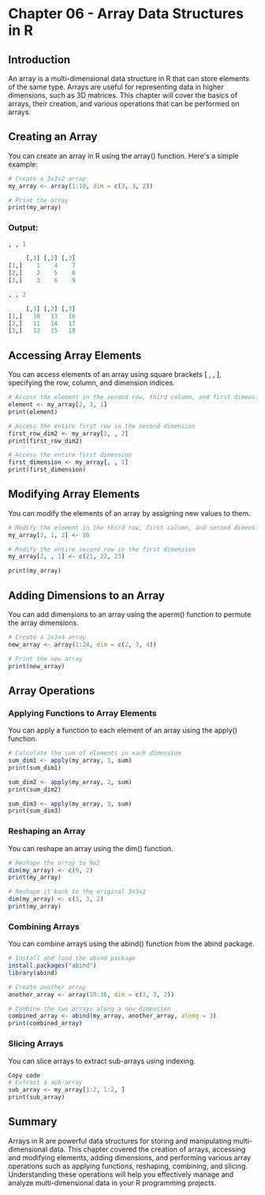 # Chapter 06 - Array Data Structures in R
## Introduction
An array is a multi-dimensional data structure in R that can store elements of the same type. Arrays are useful for representing data in higher dimensions, such as 3D matrices. This chapter will cover the basics of arrays, their creation, and various operations that can be performed on arrays.

## Creating an Array
You can create an array in R using the array() function. Here's a simple example:

```r
# Create a 3x3x2 array
my_array <- array(1:18, dim = c(3, 3, 2))

# Print the array
print(my_array)
```

### Output:

```r
, , 1

     [,1] [,2] [,3]
[1,]    1    4    7
[2,]    2    5    8
[3,]    3    6    9

, , 2

     [,1] [,2] [,3]
[1,]   10   13   16
[2,]   11   14   17
[3,]   12   15   18
```

## Accessing Array Elements
You can access elements of an array using square brackets [ , , ], specifying the row, column, and dimension indices.

```r
# Access the element in the second row, third column, and first dimension
element <- my_array[2, 3, 1]
print(element)

# Access the entire first row in the second dimension
first_row_dim2 <- my_array[1, , 2]
print(first_row_dim2)

# Access the entire first dimension
first_dimension <- my_array[, , 1]
print(first_dimension)
```

## Modifying Array Elements
You can modify the elements of an array by assigning new values to them.

```r
# Modify the element in the third row, first column, and second dimension
my_array[3, 1, 2] <- 20

# Modify the entire second row in the first dimension
my_array[2, , 1] <- c(21, 22, 23)

print(my_array)
```

## Adding Dimensions to an Array
You can add dimensions to an array using the aperm() function to permute the array dimensions.

```r
# Create a 2x3x4 array
new_array <- array(1:24, dim = c(2, 3, 4))

# Print the new array
print(new_array)
```

## Array Operations
### Applying Functions to Array Elements
You can apply a function to each element of an array using the apply() function.

```r
# Calculate the sum of elements in each dimension
sum_dim1 <- apply(my_array, 1, sum)
print(sum_dim1)

sum_dim2 <- apply(my_array, 2, sum)
print(sum_dim2)

sum_dim3 <- apply(my_array, 3, sum)
print(sum_dim3)
```

### Reshaping an Array
You can reshape an array using the dim() function.

```r
# Reshape the array to 9x2
dim(my_array) <- c(9, 2)
print(my_array)

# Reshape it back to the original 3x3x2
dim(my_array) <- c(3, 3, 2)
print(my_array)
```
### Combining Arrays
You can combine arrays using the abind() function from the abind package.

```r
# Install and load the abind package
install.packages("abind")
library(abind)

# Create another array
another_array <- array(19:36, dim = c(3, 3, 2))

# Combine the two arrays along a new dimension
combined_array <- abind(my_array, another_array, along = 3)
print(combined_array)
```

### Slicing Arrays
You can slice arrays to extract sub-arrays using indexing.

```r
Copy code
# Extract a sub-array
sub_array <- my_array[1:2, 1:2, ]
print(sub_array)
```

## Summary
Arrays in R are powerful data structures for storing and manipulating multi-dimensional data. This chapter covered the creation of arrays, accessing and modifying elements, adding dimensions, and performing various array operations such as applying functions, reshaping, combining, and slicing. Understanding these operations will help you effectively manage and analyze multi-dimensional data in your R programming projects.
